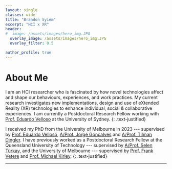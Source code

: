 ```yaml
---
layout: single
classes: wide
title: "Brandon Syiem"
excerpt: "HCI x XR"
header:
#  image: /assets/images/hero_img.JPG
  overlay_image: /assets/images/hero_img.JPG
  overlay_filter: 0.5

author_profile: true
---
```


# About Me

I am an HCI researcher who is fascinated by how novel technologies affect and shape our behaviours, experiences, and work practices. My current research investigates new implementations, design and use of eXtended Reality (XR) technologies to enhance individual, social & collaborative experiences. I am currently a Postdoctoral Research Fellow working with [Prof. Eduardo Velloso](https://www.eduardovelloso.com/) at the University of Sydney.
{: .text-justified}

I received my PhD from the University of Melbourne in 2023 --- supervised by [Prof. Eduardo Velloso](https://www.eduardovelloso.com/), [A/Prof. Jorge Goncalves](https://www.jorgegoncalves.com/) and [A/Prof. Tilman Dingler](http://tilmanification.com/). I have previously worked as a Postdoctoral Research Fellow at the Queensland University of Technology --- supervised by [A/Prof. Selen Türkay](https://www.qut.edu.au/about/our-people/academic-profiles/selen.turkay), and the University of Melbourne --- supervised by [Prof. Frank Vetere](https://findanexpert.unimelb.edu.au/profile/6534-frank-vetere) and [Prof. Michael Kirley](https://findanexpert.unimelb.edu.au/profile/26129-michael-kirley).
{: .text-justified}  

---
